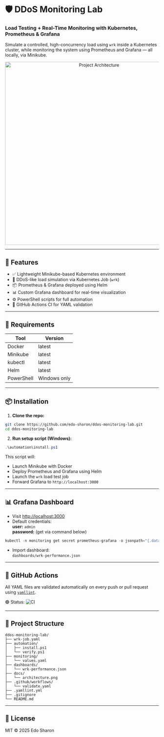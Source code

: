 # 🛡️ DDoS Monitoring Lab  
### Load Testing + Real-Time Monitoring with Kubernetes, Prometheus & Grafana

Simulate a controlled, high-concurrency load using `wrk` inside a Kubernetes cluster, while monitoring the system using Prometheus and Grafana — all locally, via Minikube.

<p align="center">
  <img src="docs/architecture.png" width="600" alt="Project Architecture">
</p>

---

## 🚀 Features

- ✅ Lightweight Minikube-based Kubernetes environment
- 🔁 DDoS-like load simulation via Kubernetes Job (`wrk`)
- 📦 Prometheus & Grafana deployed using Helm
- 📊 Custom Grafana dashboard for real-time visualization
- ⚙️ PowerShell scripts for full automation
- 🧪 GitHub Actions CI for YAML validation

---

## 🧰 Requirements

| Tool        | Version      |
|-------------|--------------|
| Docker      | latest       |
| Minikube    | latest       |
| kubectl     | latest       |
| Helm        | latest       |
| PowerShell  | Windows only |

---

## 📦 Installation

1. **Clone the repo:**

```bash
git clone https://github.com/edo-sharon/ddos-monitoring-lab.git
cd ddos-monitoring-lab
```

2. **Run setup script (Windows):**

```powershell
.\automation\install.ps1
```

This script will:
- Launch Minikube with Docker
- Deploy Prometheus and Grafana using Helm
- Launch the `wrk` load test job
- Forward Grafana to `http://localhost:3000`

---

## 📊 Grafana Dashboard

- Visit [http://localhost:3000](http://localhost:3000)
- Default credentials:  
  **user:** `admin`  
  **password:** (get via command below)

```powershell
kubectl -n monitoring get secret prometheus-grafana -o jsonpath="{.data.admin-password}" | powershell -Command "[System.Text.Encoding]::UTF8.GetString([System.Convert]::FromBase64String((Get-Content -Raw)))"
```

- Import dashboard:  
  `dashboards/wrk-performance.json`

---

## 🧪 GitHub Actions

All YAML files are validated automatically on every push or pull request using [`yamllint`](https://github.com/adrienverge/yamllint).

🟢 Status: ![CI](https://github.com/edo-sharon/ddos-monitoring-lab/actions/workflows/validate.yaml/badge.svg)

---

## 📁 Project Structure

```
ddos-monitoring-lab/
├── wrk-job.yaml
├── automation/
│   ├── install.ps1
│   └── verify.ps1
├── monitoring/
│   └── values.yaml
├── dashboards/
│   └── wrk-performance.json
├── docs/
│   └── architecture.png
├── .github/workflows/
│   └── validate.yaml
├── .yamllint.yml
├── .gitignore
└── README.md
```

---

## 📄 License

MIT © 2025 Edo Sharon
